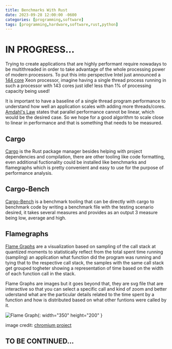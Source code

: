 ```yaml
---
title: Benchmarks With Rust
date: 2023-09-28 12:00:00 -0600
categories: [programming,software]
tags: [programming,hardware,software,rust,python]
---
```


# IN PROGRESS...

Trying to create applications that are highly performant require nowadays to be multithreaded in order to take advantage of the whole processing power of modern processors. To put this into perspective Intel just announced a [144 core](https://www.tomshardware.com/news/intel-details-sierra-forest-and-granite-rapids-architecture-xeon-roadmap) Xeon processor, imagine having a single thread process running in such a processor with 143 cores just idle! less than 1% of processing capacity being used!

It is important to have a baseline of a single thread program performance to understand how well an application scales with adding more threads/cores. [Amdahl's Law](https://en.wikipedia.org/wiki/Amdahl%27s_law) states that parallel performance cannot be linear, which would be the desired case. So we hope for a good algorithm to scale close to linear in performance and that is something that needs to be measured.

## Cargo

[Cargo](https://doc.rust-lang.org/cargo/) is the Rust package manager besides helping with project dependencies and compilation, there are other tooling like code formatting, even additional fuctionality could be installed like benchmarks and flamegraphs which is pretty convenient and easy to use for the purpose of performance analysis.

## Cargo-Bench 

[Cargo-Bench](https://doc.rust-lang.org/cargo/commands/cargo-bench.html) is a benchmark tooling that can be directly with cargo to benchmark code by writing a benchmark file with the testing scenario desired, it takes several measures and provides as an output 3 measure being low, average and high.


## Flamegraphs

[Flame Graphs](https://www.brendangregg.com/flamegraphs.html) are a visualization based on sampling of the call stack at quantized moments to statistically reflect from the total spent time running (sampling) an application what function did the program was running and tying that to the respective call stack, the samples with the same call stack get grouped togheter showing a representation of time based on the width of each function call in the stack.

Flame Graphs are images but it goes beyond that, they are svg file that are interactive so that you can select a specific call and kind of zoom and better uderstand what are the particular details related to the time spent by a function and how is distributed based on what other funtions were called by it.

![Flame Graph](https://www.chromium.org/developers/profiling-flame-graphs/flamegraph.png){: width="350" height="200" }

image credit: [chromium project](https://www.chromium.org/developers/profiling-flame-graphs/)


## TO BE CONTINUED...